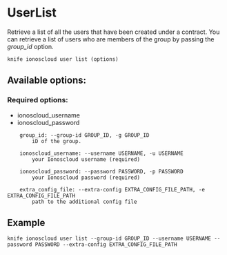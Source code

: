 # UserList

Retrieve a list of all the users that have been created under a contract. You can retrieve a list of users who are members of the group by passing the _group\_id_ option.

```text
knife ionoscloud user list (options)
```

## Available options:

### Required options:

* ionoscloud\_username
* ionoscloud\_password

```text
    group_id: --group-id GROUP_ID, -g GROUP_ID
        iD of the group.

    ionoscloud_username: --username USERNAME, -u USERNAME
        your Ionoscloud username (required)

    ionoscloud_password: --password PASSWORD, -p PASSWORD
        your Ionoscloud password (required)

    extra_config_file: --extra-config EXTRA_CONFIG_FILE_PATH, -e EXTRA_CONFIG_FILE_PATH
        path to the additional config file
```

## Example

```text
knife ionoscloud user list --group-id GROUP_ID --username USERNAME --password PASSWORD --extra-config EXTRA_CONFIG_FILE_PATH
```

